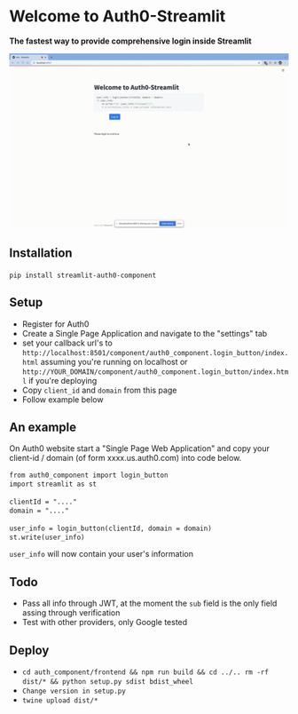 # Welcome to Auth0-Streamlit

**The fastest way to provide comprehensive login inside Streamlit**

![Example of Streamlit-Auth0|635x380](demo.gif?raw=true)

## Installation
`pip install streamlit-auth0-component`

## Setup

- Register for Auth0
- Create a Single Page Application and navigate to the "settings" tab 
- set your callback url's to `http://localhost:8501/component/auth0_component.login_button/index.html` assuming you're running on localhost or `http://YOUR_DOMAIN/component/auth0_component.login_button/index.html` if you're deploying
- Copy `client_id` and `domain` from this page
- Follow example below

## An example
On Auth0 website start a "Single Page Web Application" and copy your client-id / domain (of form xxxx.us.auth0.com) into code below.

```
from auth0_component import login_button
import streamlit as st

clientId = "...."
domain = "...."

user_info = login_button(clientId, domain = domain)
st.write(user_info)
```

`user_info` will now contain your user's information 


## Todo

- Pass all info through JWT, at the moment the `sub` field is the only field assing through verification
- Test with other providers, only Google tested 


## Deploy

- `cd auth_component/frontend && npm run build && cd ../.. rm -rf dist/* && python setup.py sdist bdist_wheel`
- `Change version in setup.py`
- `twine upload dist/*`